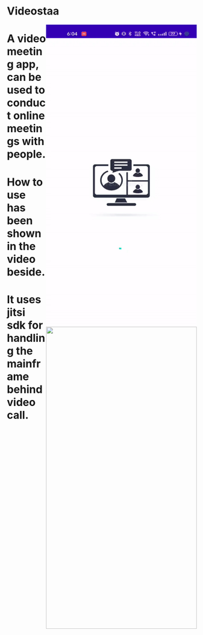 # Videostaa

<a href="url"><img src="https://github.com/rajatupadhyay9/Videosta/blob/master/ezgif.com-gif-maker.gif" align="right" height="800" width="400" ></a>
<a href="url"><img src="https://github.com/rajatupadhyay9/Videosta/blob/master/ywz3vR.gif" align="right" height="800" width="400" ></a>


# A video meeting app, can be used to conduct online meetings with people.
# How to use has been shown in the video beside.
# It uses jitsi sdk for handling the mainframe behind video call.
